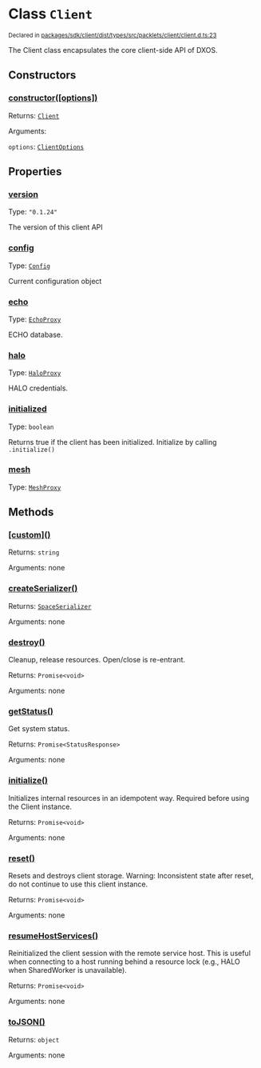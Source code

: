 # Class `Client`
<sub>Declared in [packages/sdk/client/dist/types/src/packlets/client/client.d.ts:23]()</sub>


The Client class encapsulates the core client-side API of DXOS.

## Constructors
### [constructor(\[options\])]()


Returns: <code>[Client](/api/@dxos/react-client/classes/Client)</code>

Arguments: 

`options`: <code>[ClientOptions](/api/@dxos/react-client/types/ClientOptions)</code>

## Properties
### [version]()
Type: <code>"0.1.24"</code>

The version of this client API
### [config]()
Type: <code>[Config](/api/@dxos/react-client/classes/Config)</code>

Current configuration object
### [echo]()
Type: <code>[EchoProxy](/api/@dxos/react-client/classes/EchoProxy)</code>

ECHO database.
### [halo]()
Type: <code>[HaloProxy](/api/@dxos/react-client/classes/HaloProxy)</code>

HALO credentials.
### [initialized]()
Type: <code>boolean</code>

Returns true if the client has been initialized. Initialize by calling  `.initialize()`
### [mesh]()
Type: <code>[MeshProxy](/api/@dxos/react-client/classes/MeshProxy)</code>

## Methods
### [\[custom\]()]()


Returns: <code>string</code>

Arguments: none
### [createSerializer()]()


Returns: <code>[SpaceSerializer](/api/@dxos/react-client/classes/SpaceSerializer)</code>

Arguments: none
### [destroy()]()


Cleanup, release resources.
Open/close is re-entrant.

Returns: <code>Promise&lt;void&gt;</code>

Arguments: none
### [getStatus()]()


Get system status.

Returns: <code>Promise&lt;StatusResponse&gt;</code>

Arguments: none
### [initialize()]()


Initializes internal resources in an idempotent way.
Required before using the Client instance.

Returns: <code>Promise&lt;void&gt;</code>

Arguments: none
### [reset()]()


Resets and destroys client storage.
Warning: Inconsistent state after reset, do not continue to use this client instance.

Returns: <code>Promise&lt;void&gt;</code>

Arguments: none
### [resumeHostServices()]()


Reinitialized the client session with the remote service host.
This is useful when connecting to a host running behind a resource lock
(e.g., HALO when SharedWorker is unavailable).

Returns: <code>Promise&lt;void&gt;</code>

Arguments: none
### [toJSON()]()


Returns: <code>object</code>

Arguments: none